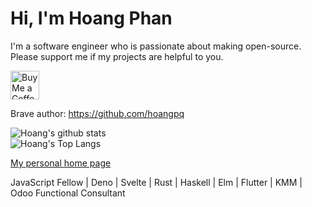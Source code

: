 # Hi, I'm Hoang Phan 

I'm a software engineer who is passionate about making open-source. Please support me if my projects are helpful to you.

<a href='https://ko-fi.com/hoangphan' target='_blank'>
  <img height='35' style='border:0px;height:46px;' src='https://az743702.vo.msecnd.net/cdn/kofi3.png?v=0' border='0' alt='Buy Me a Coffee at ko-fi.com' />
</a>

Brave author: https://github.com/hoangpq

![Hoang's github stats](https://github-readme-stats.vercel.app/api?username=hoangpq)
<br/>
![Hoang's Top Langs](https://github-readme-stats.vercel.app/api/top-langs/?username=hoangpq&layout=compact)


[My personal home page](https://hoangpq.github.io/)

JavaScript Fellow | Deno | Svelte | Rust | Haskell | Elm | Flutter | KMM | Odoo Functional Consultant
